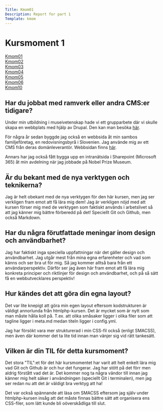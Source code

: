 ```yaml
---
Title: Kmom01
Description: Report for part 1
Template: kmom
---
```


Kursmoment 1
==================
<div class="sidebar">
    <p>
        <a href="%base_url%/report/kmom01"><u>Kmom01</u></a><br>
        <a href="%base_url%/report/kmom02">Kmom02</a><br>
        <a href="%base_url%/report/kmom03">Kmom03</a><br>
        <a href="%base_url%/report/kmom04">Kmom04</a><br>
        <a href="%base_url%/report/kmom05">Kmom05</a><br>
        <a href="%base_url%/report/kmom06">Kmom06</a><br>
        <a href="%base_url%/report/kmom10">Kmom10</a><br>
    </p>
</div>

<div class="content">
<h2>Har du jobbat med ramverk eller andra CMS:er tidigare?</h2>
    <p>Under min utbildning i museivetenskap hade vi ett grupparbete där vi skulle skapa en webbplats med hjälp av Drupal. Den kan man besöka <a href="http://labben.abm.uu.se/ddh1/musgr2ht16/">här</a>.</p>
    <p>För några år sedan byggde jag också en webbsida åt min sambos familjeföretag, en redovisningsbyrå i Slovenien. Jag använde mig av ett CMS från deras domänleverantör. Webbsidan finns <a href="https://www.etimon.si/">här</a>.</p>
    <p>Annars har jag också fått bygga upp en intranätsida i Sharepoint (Microsoft 365) åt min avdelning när jag jobbade på Nobel Prize Museum.</p>
    
<h2>Är du bekant med de nya verktygen och teknikerna?</h2>
    <p>Jag är helt obekant med de nya verktygen för den här kursen, men jag ser verkligen fram emot att få lära mig dem! Jag är verkligen nöjd med att kursen förser mig med de verktygen som faktiskt används i arbetslivet så att jag känner mig bättre förberedd på det! Speciellt Git och Github, men också Markdown.</p>

<h2>Har du några förutfattade meningar inom design och användbarhet?</h2>
    <p>Jag har faktiskt inga speciella uppfattningar när det gäller design och användbarhet. Jag utgår mest från mina egna erfarenheter och vad som känns och ser bra ut för mig. Så jag kommer alltså bara från ett användarperspektiv. Därför ser jag även här fram emot att få lära mig konkreta principer och riktlinjer för design och användbarhet, och på så sätt få en webbutvecklares perspektiv!</p>

<h2>Hur kändes det att göra din egna layout?</h2>
    <p>Det var lite knepigt att göra min egen layout eftersom kodstrukturen är väldigt annorlunda från htmlphp-kursen. Det är mycket som är nytt som man måste hålla koll på. T.ex. att olika småsaker ligger i olika filer som att tagline ligger i meta.md medan titeln ligger i config.yml.</p>
    <p>Jag har försökt vara mer strukturerad i min CSS-fil också (enligt SMACSS), men även där kommer det ta lite tid innan man vänjer sig vid rätt tankesätt.</p>

<h2>Vilken är din TIL för detta kursmoment?</h2>
    <p>Det stora "TIL":et för det här kursmomentet har varit att helt enkelt lära mig vad Git och Github är och hur det fungerar. Jag har stött på det förr men aldrig förstått vad det är. Det kommer nog ta några vändor till innan jag känner mig helt säker i användningen (speciellt Git i terminalen), men jag ser redan nu att det är väldigt bra verktyg att ha!</p>
    <p>Det var också spännande att läsa om SMACSS eftersom jag själv under htmlphp-kursen insåg att det måste finnas bättre sätt att organisera ens CSS-filer, som lätt kunde bli oöverskådliga till slut.</p>
</div>

<a class="arrow-up" href="?"><i class="fas fa-arrow-circle-up"></i></a>
